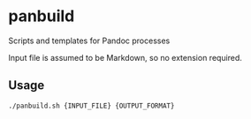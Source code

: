 # panbuild
Scripts and templates for Pandoc processes

Input file is assumed to be Markdown, so no extension required. 

## Usage

```
./panbuild.sh {INPUT_FILE} {OUTPUT_FORMAT}
```

